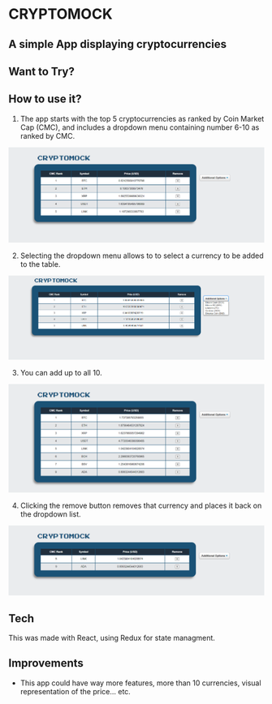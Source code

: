 # CRYPTOMOCK

## A simple App displaying cryptocurrencies  


## Want to Try?


## How to use it?

1. The app starts with the top 5 cryptocurrencies as ranked by Coin Market Cap (CMC), and includes a dropdown menu containing number 6-10 as ranked by CMC.

![](./assets/crypto1.png)

2. Selecting the dropdown menu allows to to select a currency to be added to the table.

![](./assets/crypto2.png)

3. You can add up to all 10.

![](./assets/crypto3.png)

4. Clicking the remove button removes that currency and places it back on the dropdown list.

![](./assets/crypto4.png)

## Tech

This was made with React, using Redux for state managment. 

## Improvements

- This app could have way more features, more than 10 currencies, visual representation of the price... etc.
